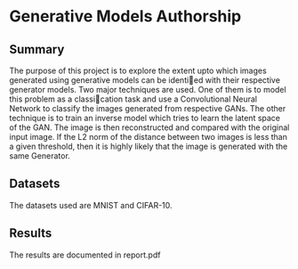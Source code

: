 # Generative Models Authorship

## Summary
The purpose of this project is to explore the extent upto which images generated using generative models
can be identied with their respective generator models. Two major techniques are used. One of them is to model this problem as a classication
task and use a Convolutional Neural Network to classify the images generated from respective GANs. The
other technique is to train an inverse model which tries to learn the latent space of the GAN. The image
is then reconstructed and compared with the original input image. If the L2 norm of the distance between
two images is less than a given threshold, then it is highly likely that the image is generated with the same Generator.

## Datasets
The datasets used are MNIST and CIFAR-10.

## Results
The results are documented in report.pdf